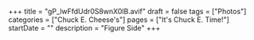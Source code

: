 +++
title = "gP_lwFfdUdr0S8wnX0lB.avif"
draft = false
tags = ["Photos"]
categories = ["Chuck E. Cheese's"]
pages = ["It's Chuck E. Time!"]
startDate = ""
description = "Figure Side"
+++
